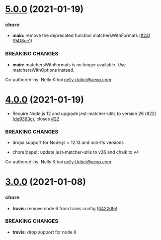 # [5.0.0](https://github.com/americanexpress/jest-json-schema/compare/v4.0.0...v5.0.0) (2021-01-19)


### chore

* **main:** remove the deprecated function matchersWithFormats ([#23](https://github.com/americanexpress/jest-json-schema/issues/23)) ([94f8ce1](https://github.com/americanexpress/jest-json-schema/commit/94f8ce174d0f20e4d66e8bdc520c56eab35b8141))


### BREAKING CHANGES

* **main:** matchersWithFormats is no longer available. Use matchersWithOptions instead.

Co-authored-by: Nelly Kiboi <nelly.j.kiboi@aexp.com>

# [4.0.0](https://github.com/americanexpress/jest-json-schema/compare/v3.0.0...v4.0.0) (2021-01-19)


* Require Node.js 12 and upgrade jest-matcher-utils to version 26 (#22) ([de9363c](https://github.com/americanexpress/jest-json-schema/commit/de9363c13aad2258cfe104f2413de7cf354b0433)), closes [#22](https://github.com/americanexpress/jest-json-schema/issues/22)


### BREAKING CHANGES

* drops support for Node.js < 12.13 and non-lts versions

* chore(deps): update jest-matcher-utils to v26 and chalk to v4

Co-authored-by: Nelly Kiboi <nelly.j.kiboi@aexp.com>

# [3.0.0](https://github.com/americanexpress/jest-json-schema/compare/v2.1.0...v3.0.0) (2021-01-08)


### chore

* **travis:** remove node 6 from travis config ([0422dfe](https://github.com/americanexpress/jest-json-schema/commit/0422dfe7e0f587d2dfc365667f7a384127d8b75f))


### BREAKING CHANGES

* **travis:** drop support for node 6
